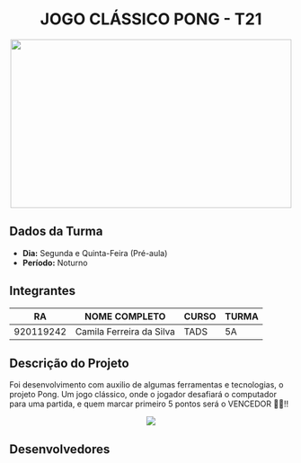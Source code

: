 <h1 align="center">JOGO CLÁSSICO PONG - T21</h1>
<div align="center">
  <img src="https://www.uninove.br/icon.png" width="500" height="300px">
</div>

<h2>Dados da Turma</h2>

* **Dia:** Segunda e Quinta-Feira (Pré-aula)
* **Período:** Noturno

<h2>Integrantes</h2>

| RA         | NOME COMPLETO                        | CURSO | TURMA |
|------------|--------------------------------------|-------|-------|
| 920119242  | Camila Ferreira da Silva             | TADS  |  5A   |



<h2>Descrição do Projeto</h2>
<p>Foi desenvolvimento com auxilio de algumas ferramentas e tecnologias, o projeto Pong. Um jogo clássico, onde o jogador desafiará o computador para uma partida, e quem marcar primeiro 5 pontos será o VENCEDOR &#128081;&#128640;!! </p>

<div align="center">
<img src="https://i0.wp.com/portalvarada.com/wp-content/uploads/2022/02/pong-o-jogo-que-deu-origem-a-industria-de-videogames-ha-5-decadas-biznews-brasil-noticias-de-fusoes-e-aquisicoes-de-empresas.png?resize=800%2C245&ssl=1">
</div>

<h2>Desenvolvedores</h2>
   
    
